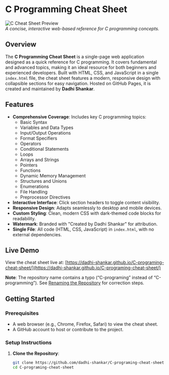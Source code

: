 # C Programming Cheat Sheet

![C Cheat Sheet Preview](https://via.placeholder.com/800x400.png?text=C+Programming+Cheat+Sheet+Preview)  
*A concise, interactive web-based reference for C programming concepts.*

## Overview

The **C Programming Cheat Sheet** is a single-page web application designed as a quick reference for C programming. It covers fundamental and advanced topics, making it an ideal resource for both beginners and experienced developers. Built with HTML, CSS, and JavaScript in a single `index.html` file, the cheat sheet features a modern, responsive design with collapsible sections for easy navigation. Hosted on GitHub Pages, it is created and maintained by **Dadhi Shankar**.

## Features

- **Comprehensive Coverage**: Includes key C programming topics:
  - Basic Syntax
  - Variables and Data Types
  - Input/Output Operations
  - Format Specifiers
  - Operators
  - Conditional Statements
  - Loops
  - Arrays and Strings
  - Pointers
  - Functions
  - Dynamic Memory Management
  - Structures and Unions
  - Enumerations
  - File Handling
  - Preprocessor Directives
- **Interactive Interface**: Click section headers to toggle content visibility.
- **Responsive Design**: Adapts seamlessly to desktop and mobile devices.
- **Custom Styling**: Clean, modern CSS with dark-themed code blocks for readability.
- **Watermark**: Branded with "Created by Dadhi Shankar" for attribution.
- **Single File**: All code (HTML, CSS, JavaScript) in `index.html`, with no external dependencies.

## Live Demo

View the cheat sheet live at: [https://dadhi-shankar.github.io/C-programing-cheat-sheet/](https://dadhi-shankar.github.io/C-programing-cheat-sheet/)

**Note**: The repository name contains a typo (“C-programing” instead of “C-programming”). See [Renaming the Repository](#renaming-the-repository) for correction steps.

## Getting Started

### Prerequisites
- A web browser (e.g., Chrome, Firefox, Safari) to view the cheat sheet.
- A GitHub account to host or contribute to the project.

### Setup Instructions
1. **Clone the Repository**:
   ```bash
   git clone https://github.com/dadhi-shankar/C-programing-cheat-sheet.git
   cd C-programing-cheat-sheet
